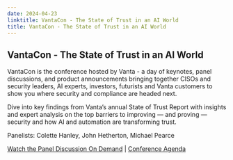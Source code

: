 ```yaml
---
date: 2024-04-23
linktitle: VantaCon - The State of Trust in an AI World
title: VantaCon - The State of Trust in an AI World
---
```


## VantaCon - The State of Trust in an AI World

VantaCon is the conference hosted by Vanta - a day of keynotes, panel discussions, and product announcements bringing together CISOs and security leaders, AI experts, investors, futurists and Vanta customers to show you where security and compliance are headed next.

Dive into key findings from Vanta’s annual State of Trust Report with insights and expert analysis on the top barriers to improving — and proving — security and how AI and automation are transforming trust.

Panelists: Colette Hanley, John Hetherton, Michael Pearce

[Watch the Panel Discussion On Demand](https://vimeo.com/947755938/d3dbf31e0c) | [Conference Agenda](https://events.vanta.com/vantaconuk)
